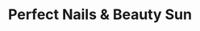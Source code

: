 ---
title: "Perfect Nails & Beauty Sun"
url: /ausleben/perfect-nails-und-beauty-sun/
shop: Kosmetik
---